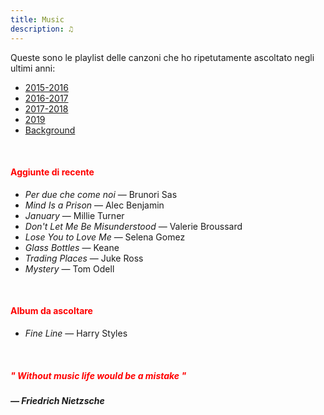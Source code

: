 ```yaml
---
title: Music
description: ♫
---
```

Queste sono le playlist delle canzoni che ho ripetutamente ascoltato negli ultimi anni:

* [2015-2016](https://music.apple.com/it/playlist/my-2015-2016/pl.b4bf1a93707c44f89aa794dc2888e844)
* [2016-2017](https://music.apple.com/it/playlist/my-2016-2017/pl.u-PDb40o6tJ9qVro)
* [2017-2018](https://music.apple.com/it/playlist/my-2017-2018/pl.u-b3b8RKgC0qaz1d)
* [2019](https://music.apple.com/it/playlist/my-2019/pl.u-b3b8Re4H0qaz1d)
* [Background](https://music.apple.com/it/playlist/background/pl.b05fb95eaae8419b8bc2201594355ee0?l=en)

&nbsp;

#### <span style="color:red">Aggiunte di recente</span>

* _Per due che come noi_ — Brunori Sas
* _Mind Is a Prison_ — Alec Benjamin 
* _January_ — Millie Turner
* _Don't Let Me Be Misunderstood_ — Valerie Broussard
* _Lose You to Love Me_ — Selena Gomez
* _Glass Bottles_ — Keane 
* _Trading Places_ — Juke Ross
* _Mystery_ — Tom Odell

&nbsp;

#### <span style="color:red">Album da ascoltare</span>

* _Fine Line_ — Harry Styles

&nbsp;

##### <span style="color:red">_" Without music life would be a mistake "_</span>

##### — Friedrich Nietzsche
